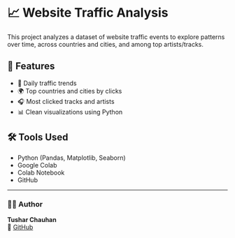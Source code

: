 # 📈 Website Traffic Analysis

This project analyzes a dataset of website traffic events to explore patterns over time, across countries and cities, and among top artists/tracks.

## 🧪 Features

- 📅 Daily traffic trends
- 🌍 Top countries and cities by clicks
- 🎧 Most clicked tracks and artists
- 📊 Clean visualizations using Python

## 🛠️ Tools Used

- Python (Pandas, Matplotlib, Seaborn)
- Google Colab
- Colab Notebook
- GitHub


----

### 👨‍💻 Author

**Tushar Chauhan**  
📍 [GitHub](https://github.com/Tushar-chauhan419)
